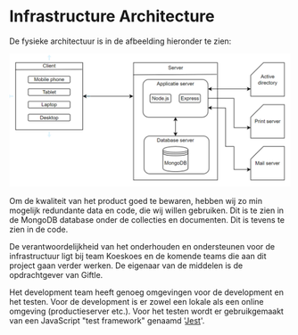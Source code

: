 # Infrastructure Architecture

De fysieke architectuur is in de afbeelding hieronder te zien:

![infrastructure_architecture](assets/infrastructure_architecture/infrastructure_architecture.png "Infrastructure Architecture")

Om de kwaliteit van het product goed te bewaren, hebben wij zo min mogelijk redundante data en code, die wij willen gebruiken. Dit is te zien in de MongoDB database onder de collecties en documenten. Dit is tevens te zien in de code.

De verantwoordelijkheid van het onderhouden en ondersteunen voor de infrastructuur ligt bij team Koeskoes en de komende teams die aan dit project gaan verder werken. De eigenaar van de middelen is de opdrachtgever van Giftle.

Het development team heeft genoeg omgevingen voor de development en het testen. Voor de development is er zowel een lokale als een online omgeving (productieserver etc.). Voor het testen wordt er gebruikgemaakt van een JavaScript "test framework" genaamd '[Jest](https://jestjs.io/)'.

<!--
Intent

This section is used to describe the physical/virtual hardware and networks on which the software will be deployed. Although, as a software architect, you may not be involved in designing the infrastructure, you do need to understand that it’s sufficient to enable you to satisfy your goals. The purpose of this section is to answer the following types of questions:

• Is there a clear physical architecture?
• What hardware (virtual or physical) does this include across all tiers?
• Does it cater for redundancy, failover and disaster recovery if applicable?
• Is it clear how the chosen hardware components have been sized and selected?
• If multiple servers and sites are used, what are the network links between them?
• Who is responsible for support and maintenance of the infrastructure?
• Are there central teams to look after common infrastructure (e.g. databases, message buses, application servers, networks, routers, switches, load balancers, reverse proxies, internet connections, etc)?
• Who owns the resources?
• Are there sufficient environments for development, testing, acceptance, pre-production, production, etc?
-->
